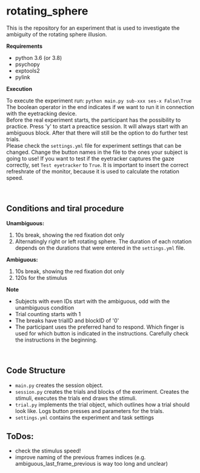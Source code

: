 # rotating_sphere
This is the repository for an experiment that is used to investigate the ambiguity of the rotating sphere illusion.


**Requirements**

- python 3.6 (or 3.8)
- psychopy
- exptools2
- pylink

**Execution**

To execute the experiment run: ```python main.py sub-xxx ses-x False\True``` <br>
The boolean operator in the end indicates if we want to run it in connection with the eyetracking device.
<br>
Before the real experiment starts, the participant has the possibility to practice. Press 'y' to start a preactice session. It will always start with an ambiguous block. After that there will still be the option to do further test trials.
<br>
Please check the ```settings.yml``` file for experiment settings that can be changed. Change the button names in the file to the ones your subject is going to use! If you want to test if the eyetracker captures the gaze correctly, set ```Test eyetracker``` to ```True```. It is important to insert the correct refreshrate of the monitor, because it is used to calculate the rotation speed.

<br>

## Conditions and tiral procedure

**Unambiguous:**
1) 10s break, showing the red fixation dot only
2) Alternatingly right or left rotating sphere. The duration of each rotation depends on the durations that were entered in the ```settings.yml``` file.

**Ambiguous:**
1) 10s break, showing the red fixation dot only
2) 120s for the stimulus 

**Note**
- Subjects with even IDs start with the ambiguous, odd with the unambiguous condition
- Trial counting starts with 1
- The breaks have trialID and blockID of '0'
- The participant uses the preferred hand to respond. Which finger is used for which button is indicated in the instructions. Carefully check the instructions in the beginning.
<br>

## Code Structure
- ```main.py``` creates the session object.
- ```session.py``` creates the trials and blocks of the exeriment. Creates the stimuli, executes the trials end draws the stimuli.
- ```trial.py``` implements the trial object, which outlines how a trial should look like. Logs button presses and parameters for the trials. 
- ```settings.yml``` contains the experiment and task settings

 




## ToDos: 

- check the stimulus speed!
- improve naming of the previous frames indices (e.g. ambiguous_last_frame_previous is way too long and unclear)